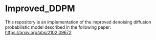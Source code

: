 # Improved_DDPM
This repository is an implementation of the improved denoising diffusion probabilistic model described in the following paper: https://arxiv.org/abs/2102.09672

